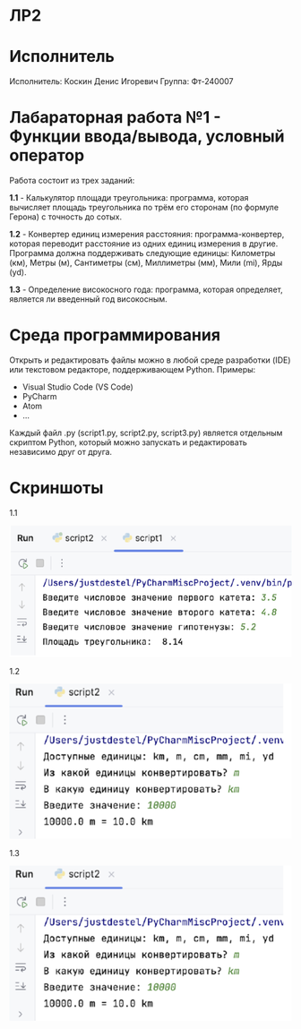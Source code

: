 # ЛР2
# Исполнитель
Исполнитель: Коскин Денис Игоревич Группа: Фт-240007
# Лабараторная работа №1 - Функции ввода/вывода, условный оператор
Работа состоит из трех заданий:

**1.1** - Калькулятор площади треугольника: программа, которая вычисляет площадь треугольника по трём его
сторонам (по формуле Герона) с точность до сотых.

**1.2** - Конвертер единиц измерения расстояния: программа-конвертер, которая переводит расстояние из одних
единиц измерения в другие. Программа должна поддерживать следующие
единицы: Километры (км), Метры (м), Сантиметры (см), Миллиметры (мм),
Мили (mi), Ярды (yd).

**1.3** - Определение високосного года: программа, которая определяет, является ли введенный год
високосным.

# Среда программирования

Открыть и редактировать файлы можно в любой среде разработки (IDE) или текстовом редакторе, поддерживающем Python.  Примеры:
- Visual Studio Code (VS Code)
- PyCharm
- Atom
- ...

Каждый файл .py (script1.py, script2.py, script3.py) является отдельным скриптом Python, который можно запускать и редактировать независимо друг от друга.

# Скриншоты
1.1 

![1](https://github.com/deniskoskin/lab2/blob/main/1.png?raw=true)

1.2

![1](https://github.com/deniskoskin/lab2/blob/main/2.png?raw=true)

1.3

![1](https://github.com/deniskoskin/lab2/blob/main/2.png?raw=true)


